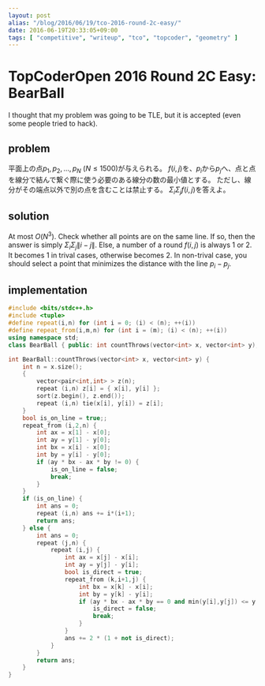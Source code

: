 ```yaml
---
layout: post
alias: "/blog/2016/06/19/tco-2016-round-2c-easy/"
date: 2016-06-19T20:33:05+09:00
tags: [ "competitive", "writeup", "tco", "topcoder", "geometry" ]
---
```


# TopCoderOpen 2016 Round 2C Easy: BearBall

I thought that my problem was going to be TLE, but it is accepted (even some people tried to hack).

## problem

平面上の点$p_1, p_2, \dots, p_N$ ($N \le 1500$)が与えられる。
$f(i,j)$を、$p_i$から$p_j$へ、点と点を線分で結んで繋ぐ際に使う必要のある線分の数の最小値とする。
ただし、線分がその端点以外で別の点を含むことは禁止する。
$\Sigma_i \Sigma_j f(i,j)$を答えよ。

## solution

At most $O(N^3)$.
Check whether all points are on the same line. If so, then the answer is simply $\Sigma_i \Sigma_j \|i - j\|$.
Else, a number of a round $f(i,j)$ is always $1$ or $2$. It becomes $1$ in trival cases, otherwise becomes $2$.
In non-trival case, you should select a point that minimizes the distance with the line $p_i - p_j$.

## implementation

``` c++
#include <bits/stdc++.h>
#include <tuple>
#define repeat(i,n) for (int i = 0; (i) < (n); ++(i))
#define repeat_from(i,m,n) for (int i = (m); (i) < (n); ++(i))
using namespace std;
class BearBall { public: int countThrows(vector<int> x, vector<int> y); };

int BearBall::countThrows(vector<int> x, vector<int> y) {
    int n = x.size();
    {
        vector<pair<int,int> > z(n);
        repeat (i,n) z[i] = { x[i], y[i] };
        sort(z.begin(), z.end());
        repeat (i,n) tie(x[i], y[i]) = z[i];
    }
    bool is_on_line = true;;
    repeat_from (i,2,n) {
        int ax = x[1] - x[0];
        int ay = y[1] - y[0];
        int bx = x[i] - x[0];
        int by = y[i] - y[0];
        if (ay * bx - ax * by != 0) {
            is_on_line = false;
            break;
        }
    }
    if (is_on_line) {
        int ans = 0;
        repeat (i,n) ans += i*(i+1);
        return ans;
    } else {
        int ans = 0;
        repeat (j,n) {
            repeat (i,j) {
                int ax = x[j] - x[i];
                int ay = y[j] - y[i];
                bool is_direct = true;
                repeat_from (k,i+1,j) {
                    int bx = x[k] - x[i];
                    int by = y[k] - y[i];
                    if (ay * bx - ax * by == 0 and min(y[i],y[j]) <= y[k] and y[k] <= max(y[i],y[j])) {
                        is_direct = false;
                        break;
                    }
                }
                ans += 2 * (1 + not is_direct);
            }
        }
        return ans;
    }
}
```
